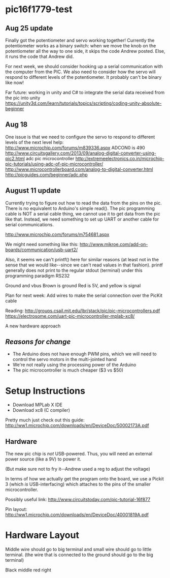 # pic16f1779-test

## Aug 25 update
Finally got the potentiometer and servo working together! Currently the potentiometer works as a binary switch: when we move the knob on the potentiometer all the way to one side, it skips the code Andrew posted. Else, it runs the code that Andrew did. 

For next week, we should consider hooking up a serial communication with the computer from the PIC.
We also need to consider how the servo will respond to different levels of the potentiometer. It probably can't be binary like now!

Far future: working in unity and C# to integrate the serial data received from the pic into unity
https://unity3d.com/learn/tutorials/topics/scripting/coding-unity-absolute-beginner

## Aug 18
One issue is that we need to configure the servo to respond to different levels of the 
next level help: http://www.microchip.com/forums/m839336.aspx
ADCON0 is 490
http://www.circuitsgallery.com/2013/09/analog-digital-converter-using-pic2.html
adc pic microcontroller
http://extremeelectronics.co.in/microchip-pic-tutorials/using-adc-of-pic-microcontroller/
http://www.microcontrollerboard.com/analog-to-digital-converter.html
http://picguides.com/beginner/adc.php

## August 11 update
Currently trying to figure out how to read the data from the pins on the pic. There is no equivalent to Arduino's simple read(). The pic programming cable is NOT a serial cable thing, we cannot use it to get data from the pic like that. Instead, we need something to set up UART or another cable for serial communications.

http://www.microchip.com/forums/m754681.aspx

We might need something like this: http://www.mikroe.com/add-on-boards/communication/usb-uart2/

Also, it seems we can't printf() here for similar reasons (at least not in the sense that we would like--since we can't read values in that fashion). printf generally does not print to the regular stdout (terminal) under this programming paradigm
RS232

Ground and vbus
Brown is ground
Red is 5V,
and yellow is signal

Plan for next week: Add wires to make the serial connection over the PicKit cable

Reading:
http://groups.csail.mit.edu/lbr/stack/pic/pic-microcontrollers.pdf
https://electrosome.com/uart-pic-microcontroller-mplab-xc8/


A new hardware approach 
## *Reasons for change*
* The Arduino does not have enough PWM pins, which we will need to control the servo motors in the multi-jointed hand
* We're not really using the processing power of the Arduino
* The pic microcontroller is much cheaper ($3 vs $50)


# Setup Instructions
* Download MPLab X IDE
* Download xc8 (C compiler) 

Pretty much just check out this guide:
http://ww1.microchip.com/downloads/en/DeviceDoc/50002173A.pdf

## Hardware
The new pic chip is *not* USB-powered. Thus, you will need an external power source (like a 9V) to power it.

(But make sure not to fry it--Andrew used a reg to adjust the voltage)

In terms of how we actually get the program onto the board, we  use a Pickit 3 (which *is* USB-interfacing) which attaches to the pins of the smaller microcontroller.   


Possibly useful link: http://www.circuitstoday.com/pic-tutorial-16f877

Pin layout: http://ww1.microchip.com/downloads/en/DeviceDoc/40001819A.pdf

# Hardware Layout
Middle wire should go to big terminal and small wire should go to little terminal.
(the wire that is connected to the ground should go to the big terminal)

Black middle red right
